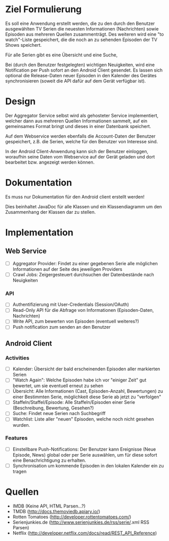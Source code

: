 # Ziel Formulierung

Es soll eine Anwendung erstellt werden, die zu den durch den Benutzer ausgewählten TV Serien die neuesten Informationen (Nachrichten) sowie Episoden aus mehreren Quellen zusammenträgt. Des weiteren wird eine "to watch"-Liste gespeichert, die die noch an zu sehenden Episoden der TV Shows speichert.

Für alle Serien gibt es eine Übersicht und eine Suche, 

Bei (durch den Benutzer festgelegten) wichtigen Neuigkeiten, wird eine Notification per Push sofort an den Android Client gesendet. Es lassen sich optional die Release-Daten neuer Episoden in den Kalender des Gerätes synchronisieren (soweit die API dafür auf dem Gerät verfügbar ist).

# Design

Der Aggregator Service selbst wird als gehosteter Service implementiert, welcher dann aus mehreren Quellen Informationen sammelt, auf ein gemeinsames Format bringt und dieses in einer Datenbank speichert.

Auf dem Webservice werden ebenfalls die Account-Daten der Benutzer gespeichert, z.B. die Serien, welche für den Benutzer von Interesse sind.

In der Android Client-Anwendung kann sich der Benutzer einloggen, woraufhin seine Daten vom Webservice auf der Gerät geladen und dort bearbeitet bzw. angezeigt werden können.

# Dokumentation

Es muss nur Dokumentation für den Android client erstellt werden!

Dies beinhaltet JavaDoc für alle Klassen und ein Klassendiagramm um den Zusammenhang der Klassen dar zu stellen.

# Implementation

## Web Service

- [ ] Aggregator Provider: Findet zu einer gegebenen Serie alle möglichen Informationen auf der Seite des jeweiligen Providers
- [ ] Crawl Jobs: Zeigergesteuert durchsuchen der Datenbestände nach Neuigkeiten 

### API

- [ ] Authentifizierung mit User-Credentials (Session/OAuth)
- [ ] Read-Only API für die Abfrage von Informationen (Episoden-Daten, Nachrichten)
- [ ] Write API, zum bewerten von Episoden (eventuell weiteres?)
- [ ] Push notification zum senden an den Benutzer

## Android Client

### Activities

- [ ] Kalender: Übersicht der bald erscheinenden Episoden aller markierten Serien
- [ ] "Watch Again": Welche Episoden habe ich vor "einiger Zeit" gut bewertet, um sie eventuell erneut zu sehen
- [ ] Übersicht: Alle Informationen (Cast, Episoden-Anzahl, Bewertungen) zu einer Bestimmten Serie, möglichkeit diese Serie ab jetzt zu "verfolgen"
- [ ] Staffeln/Staffel/Episode: Alle Staffeln/Episoden einer Serie (Beschreibung, Bewertung, Gesehen?)
- [ ] Suche: Findet neue Serien nach Suchbegriff
- [ ] Watchlist: Liste aller "neuen" Episoden, welche noch nicht gesehen wurden.

### Features

- [ ] Einstellbare Push-Notifications: Der Benutzer kann Ereignisse (Neue Episode, News) global oder per Serie auswählen, um für diese sofort eine Benachrichtigung zu erhalten.
- [ ] Synchronisation um kommende Episoden in den lokalen Kalender ein zu tragen

# Quellen

* IMDB (Keine API, HTML Parsen...?)
* TMDB (http://docs.themoviedb.apiary.io/)
* Rotten Tomatoes (http://developer.rottentomatoes.com/)
* Serienjunkies.de (http://www.serienjunkies.de/rss/serie/<serie>.xml RSS Parsen)
* Netflix (http://developer.netflix.com/docs/read/REST_API_Reference)